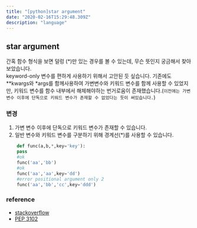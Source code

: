 ```yaml
---
title: "[python]star argument"
date: "2020-02-16T15:29:48.309Z"
description: "language"
---
```


## star argument

간혹 함수 형식을 보면 덜렁 (*)만 있는 경우를 볼 수 있는데, 무슨 뜻인지 궁금해서 찾아보았습니다.  
keyword-only 변수를 편하게 사용하기 위해서 고안된 듯 싶습니다. 기존에도 \*\*kwargs와 *args를 함께사용하여 가변변수와 키워드 변수를 함께 사용할 수 있었지만, 키워드 변수를 함수 내부에서 해체해야하는 번거로움이 존재했습니다.(`이전에는 가변 변수 이후에 단독으로 키워드 변수가 존재할 수 없었다는 듯이 써있습니다.`)

### 변경

1. 가변 변수 이후에 단독으로 키워드 변수가 존재할 수 있습니다.
2. 일반 변수와 키워드 변수를 구분하기 위해 경계선(\*)를 사용할 수 있습니다.

```python
    def func(a,b,*,key='key'):
    pass
    #ok
    func('aa','bb')
    #ok
    func('aa','aa',key='dd')
    #error positional argument only 2
    func('aa','bb','cc',key='ddd')
```

### reference

- [stackoverflow](https://stackoverflow.com/questions/53797057/star-as-an-argument-in-python-function)
- [PEP 3102](https://www.python.org/dev/peps/pep-3102/)

